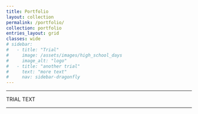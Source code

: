 ```yaml
---
title: Portfolio
layout: collection
permalink: /portfolio/
collection: portfolio
entries_layout: grid
classes: wide
# sidebar:
#   - title: "Trial"
#     image: /assets/images/high_school_days
#     image_alt: "logo"
#   - title: "another trial"
#     text: "more text"
#     nav: sidebar-dragonfly
---
```


***

TRIAL TEXT

***